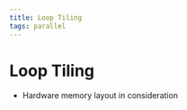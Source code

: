```yaml
---
title: Loop Tiling
tags: parallel
---
```


# Loop Tiling
- Hardware memory layout in consideration
























































